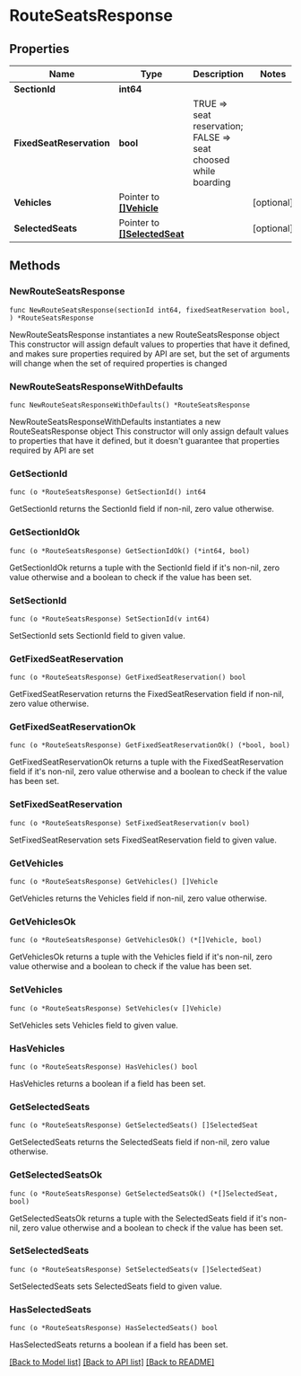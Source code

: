 # RouteSeatsResponse

## Properties

Name | Type | Description | Notes
------------ | ------------- | ------------- | -------------
**SectionId** | **int64** |  | 
**FixedSeatReservation** | **bool** | TRUE &#x3D;&gt; seat reservation; FALSE &#x3D;&gt; seat choosed while boarding | 
**Vehicles** | Pointer to [**[]Vehicle**](Vehicle.md) |  | [optional] 
**SelectedSeats** | Pointer to [**[]SelectedSeat**](SelectedSeat.md) |  | [optional] 

## Methods

### NewRouteSeatsResponse

`func NewRouteSeatsResponse(sectionId int64, fixedSeatReservation bool, ) *RouteSeatsResponse`

NewRouteSeatsResponse instantiates a new RouteSeatsResponse object
This constructor will assign default values to properties that have it defined,
and makes sure properties required by API are set, but the set of arguments
will change when the set of required properties is changed

### NewRouteSeatsResponseWithDefaults

`func NewRouteSeatsResponseWithDefaults() *RouteSeatsResponse`

NewRouteSeatsResponseWithDefaults instantiates a new RouteSeatsResponse object
This constructor will only assign default values to properties that have it defined,
but it doesn't guarantee that properties required by API are set

### GetSectionId

`func (o *RouteSeatsResponse) GetSectionId() int64`

GetSectionId returns the SectionId field if non-nil, zero value otherwise.

### GetSectionIdOk

`func (o *RouteSeatsResponse) GetSectionIdOk() (*int64, bool)`

GetSectionIdOk returns a tuple with the SectionId field if it's non-nil, zero value otherwise
and a boolean to check if the value has been set.

### SetSectionId

`func (o *RouteSeatsResponse) SetSectionId(v int64)`

SetSectionId sets SectionId field to given value.


### GetFixedSeatReservation

`func (o *RouteSeatsResponse) GetFixedSeatReservation() bool`

GetFixedSeatReservation returns the FixedSeatReservation field if non-nil, zero value otherwise.

### GetFixedSeatReservationOk

`func (o *RouteSeatsResponse) GetFixedSeatReservationOk() (*bool, bool)`

GetFixedSeatReservationOk returns a tuple with the FixedSeatReservation field if it's non-nil, zero value otherwise
and a boolean to check if the value has been set.

### SetFixedSeatReservation

`func (o *RouteSeatsResponse) SetFixedSeatReservation(v bool)`

SetFixedSeatReservation sets FixedSeatReservation field to given value.


### GetVehicles

`func (o *RouteSeatsResponse) GetVehicles() []Vehicle`

GetVehicles returns the Vehicles field if non-nil, zero value otherwise.

### GetVehiclesOk

`func (o *RouteSeatsResponse) GetVehiclesOk() (*[]Vehicle, bool)`

GetVehiclesOk returns a tuple with the Vehicles field if it's non-nil, zero value otherwise
and a boolean to check if the value has been set.

### SetVehicles

`func (o *RouteSeatsResponse) SetVehicles(v []Vehicle)`

SetVehicles sets Vehicles field to given value.

### HasVehicles

`func (o *RouteSeatsResponse) HasVehicles() bool`

HasVehicles returns a boolean if a field has been set.

### GetSelectedSeats

`func (o *RouteSeatsResponse) GetSelectedSeats() []SelectedSeat`

GetSelectedSeats returns the SelectedSeats field if non-nil, zero value otherwise.

### GetSelectedSeatsOk

`func (o *RouteSeatsResponse) GetSelectedSeatsOk() (*[]SelectedSeat, bool)`

GetSelectedSeatsOk returns a tuple with the SelectedSeats field if it's non-nil, zero value otherwise
and a boolean to check if the value has been set.

### SetSelectedSeats

`func (o *RouteSeatsResponse) SetSelectedSeats(v []SelectedSeat)`

SetSelectedSeats sets SelectedSeats field to given value.

### HasSelectedSeats

`func (o *RouteSeatsResponse) HasSelectedSeats() bool`

HasSelectedSeats returns a boolean if a field has been set.


[[Back to Model list]](../README.md#documentation-for-models) [[Back to API list]](../README.md#documentation-for-api-endpoints) [[Back to README]](../README.md)


